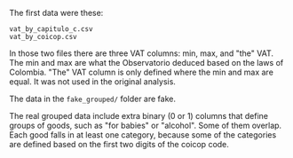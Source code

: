 The first data were these:
```
vat_by_capitulo_c.csv
vat_by_coicop.csv
```

In those two files there are three VAT columns: min, max, and "the" VAT. The min and max are what the Observatorio deduced based on the laws of Colombia. "The" VAT column is only defined where the min and max are equal. It was not used in the original analysis.

The data in the `fake_grouped/` folder are fake.

The real grouped data include extra binary (0 or 1)
columns that define groups of goods, such as "for babies" or "alcohol".
Some of them overlap.
Each good falls in at least one category,
because some of the categories are defined based on the first two digits of the coicop code.
